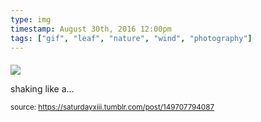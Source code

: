 ```yaml
---
type: img
timestamp: August 30th, 2016 12:00pm
tags: ["gif", "leaf", "nature", "wind", "photography"]
---
```

####
<img src="https://saturdayxiii.github.io/media/149707794087.gif"/>
                                                                                          
shaking like a&hellip;
 
                                    
                
                
                
                
                                
<small>source: https://saturdayxiii.tumblr.com/post/149707794087</small>